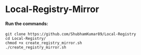 # Local-Registry-Mirror

#### Run the commands:

```
git clone https://github.com/ShubhamKumar89/Local-Registry
cd Local-Registry/
chmod +x create_registry_mirror.sh
./create_registry_mirror.sh
```

